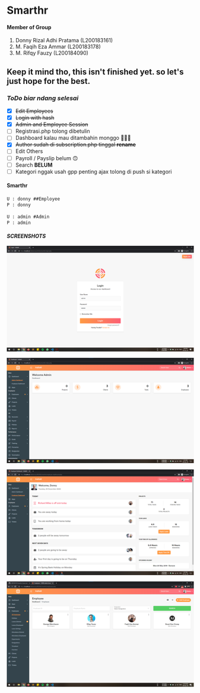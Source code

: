# Smarthr

#### Member of Group

1.  Donny Rizal Adhi Pratama (L200183161)
2.  M. Faqih Eza Ammar (L200183178)
3.  M. Rifqy Fauzy (L200184090)

## Keep it mind tho, this isn't finished yet. so let's just hope for the best.

### *ToDo biar ndang selesai*
- [x] ~~Edit Employees~~
- [x] ~~Login with hash~~
- [x] ~~Admin and Employee Session~~
- [ ] Registrasi.php tolong dibetulin
- [ ] Dashboard kalau mau ditambahin monggo 🙏🙏🙏
- [x] ~~Author sudah di subscription.php tinggal **rename**~~
- [ ] Edit Others
- [ ] Payroll / Payslip belum 🙃
- [ ] Search **BELUM**
- [ ] Kategori nggak usah gpp penting ajax tolong di push si kategori

#### Smarthr

```Login
U : donny ##Employee
P : donny

U : admin #Admin
P : admin

```
#### ***SCREENSHOTS***

![ScreenShot](screenshots/login.png?raw=true "Login")

![Dashboard](screenshots/dashboard.png?raw=true "Admin Dashboard")

![Dashboard](screenshots/clients.png?raw=true "Employee Dashboard")

![Dashboard](screenshots/employees.png?raw=true "Employees List")

